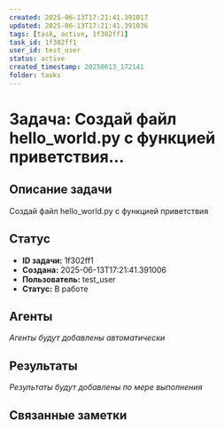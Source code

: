 ```yaml
---
created: 2025-06-13T17:21:41.391017
updated: 2025-06-13T17:21:41.391036
tags: [task, active, 1f302ff1]
task_id: 1f302ff1
user_id: test_user
status: active
created_timestamp: 20250613_172141
folder: tasks
---
```


# Задача: Создай файл hello_world.py с функцией приветствия...

## Описание задачи

Создай файл hello_world.py с функцией приветствия

## Статус
- **ID задачи:** 1f302ff1
- **Создана:** 2025-06-13T17:21:41.391006
- **Пользователь:** test_user
- **Статус:** В работе

## Агенты
*Агенты будут добавлены автоматически*

## Результаты
*Результаты будут добавлены по мере выполнения*

## Связанные заметки
